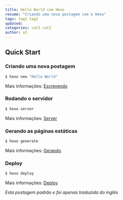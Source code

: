 ```yaml
---
title: Hello World com Hexo
resume: "Criando uma nova postagem com o Hexo"
tags: tag1 tag2
updated:
categories: cat1 cat2
author: a3
---
```

## Quick Start

### Criando uma nova postagem

``` bash
$ hexo new "Hello World"
```

Mais informações: [Escrevendo](https://hexo.io/pt-br/docs/writing.html)

### Rodando o servidor

``` bash
$ hexo server
```

Mais informações: [Server](https://hexo.io/pt-br/docs/server.html)

### Gerando as páginas estáticas

``` bash
$ hexo generate
```

Mais informações: [Gerando](https://hexo.io/pt-br/docs/generating.html)

### Deploy

``` bash
$ hexo deploy
```

Mais informações: [Deploy](https://hexo.io/pt-br/docs/deployment.html)

*Esta postagem padrão e foi apenas traduzida do inglês*
